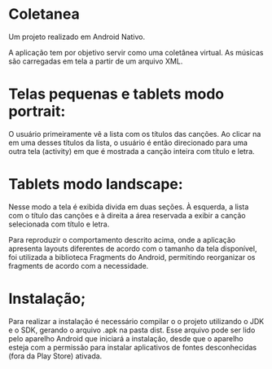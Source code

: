 # Coletanea
Um projeto realizado em Android Nativo.

A aplicação tem por objetivo servir como uma coletânea virtual.
As músicas são carregadas em tela a partir de um arquivo XML. 
# Telas pequenas e tablets modo portrait:
O usuário primeiramente vê a lista com os títulos das canções. Ao clicar na em uma desses títulos da lista, o usuário é então direcionado para uma outra tela (activity) em que é mostrada a canção inteira com título e letra.

# Tablets modo landscape:
Nesse modo a tela é exibida divida em duas seções. À esquerda, a lista com o título das canções e à direita a área reservada a exibir a canção selecionada com título e letra.

Para reproduzir o comportamento descrito acima, onde a aplicação apresenta layouts diferentes de acordo com o tamanho da tela disponível, foi utilizada a biblioteca Fragments do Android, permitindo reorganizar os fragments de acordo com a necessidade.

# Instalação;

Para realizar a instalação é necessário compilar o o projeto utilizando o JDK e o SDK, gerando o arquivo .apk na pasta dist.
Esse arquivo pode ser lido pelo aparelho Android que iniciará a instalação, desde que o aparelho esteja com a permissão para instalar aplicativos de fontes desconhecidas (fora da Play Store) ativada.

